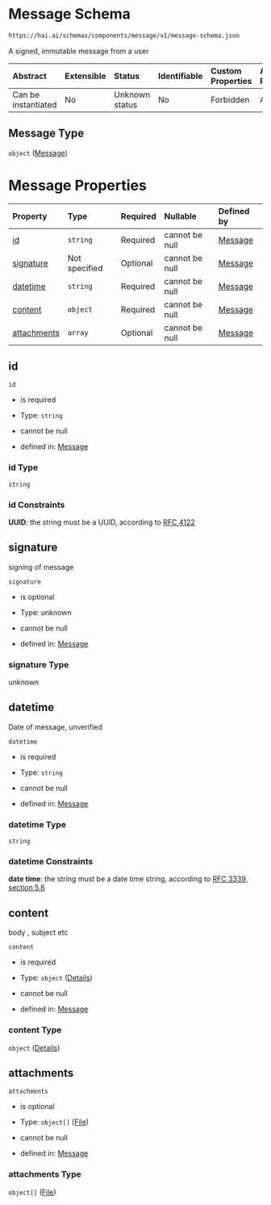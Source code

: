 # Message Schema

```txt
https://hai.ai/schemas/components/message/v1/message-schema.json
```

A signed, immutable message from a user

| Abstract            | Extensible | Status         | Identifiable | Custom Properties | Additional Properties | Access Restrictions | Defined In                                                                                            |
| :------------------ | :--------- | :------------- | :----------- | :---------------- | :-------------------- | :------------------ | :---------------------------------------------------------------------------------------------------- |
| Can be instantiated | No         | Unknown status | No           | Forbidden         | Allowed               | none                | [message.schema.json](../../schemas/components/message/v1/message.schema.json "open original schema") |

## Message Type

`object` ([Message](message.md))

# Message Properties

| Property                    | Type          | Required | Nullable       | Defined by                                                                                                                              |
| :-------------------------- | :------------ | :------- | :------------- | :-------------------------------------------------------------------------------------------------------------------------------------- |
| [id](#id)                   | `string`      | Required | cannot be null | [Message](message-properties-id.md "https://hai.ai/schemas/components/message/v1/message-schema.json#/properties/id")                   |
| [signature](#signature)     | Not specified | Optional | cannot be null | [Message](message-properties-signature.md "https://hai.ai/schemas/components/message/v1/message-schema.json#/properties/signature")     |
| [datetime](#datetime)       | `string`      | Required | cannot be null | [Message](message-properties-datetime.md "https://hai.ai/schemas/components/message/v1/message-schema.json#/properties/datetime")       |
| [content](#content)         | `object`      | Required | cannot be null | [Message](message-properties-content.md "https://hai.ai/schemas/components/message/v1/message-schema.json#/properties/content")         |
| [attachments](#attachments) | `array`       | Optional | cannot be null | [Message](message-properties-attachments.md "https://hai.ai/schemas/components/message/v1/message-schema.json#/properties/attachments") |

## id



`id`

*   is required

*   Type: `string`

*   cannot be null

*   defined in: [Message](message-properties-id.md "https://hai.ai/schemas/components/message/v1/message-schema.json#/properties/id")

### id Type

`string`

### id Constraints

**UUID**: the string must be a UUID, according to [RFC 4122](https://tools.ietf.org/html/rfc4122 "check the specification")

## signature

signing of message

`signature`

*   is optional

*   Type: unknown

*   cannot be null

*   defined in: [Message](message-properties-signature.md "https://hai.ai/schemas/components/message/v1/message-schema.json#/properties/signature")

### signature Type

unknown

## datetime

Date of message, unverified

`datetime`

*   is required

*   Type: `string`

*   cannot be null

*   defined in: [Message](message-properties-datetime.md "https://hai.ai/schemas/components/message/v1/message-schema.json#/properties/datetime")

### datetime Type

`string`

### datetime Constraints

**date time**: the string must be a date time string, according to [RFC 3339, section 5.6](https://tools.ietf.org/html/rfc3339 "check the specification")

## content

body , subject etc

`content`

*   is required

*   Type: `object` ([Details](message-properties-content.md))

*   cannot be null

*   defined in: [Message](message-properties-content.md "https://hai.ai/schemas/components/message/v1/message-schema.json#/properties/content")

### content Type

`object` ([Details](message-properties-content.md))

## attachments



`attachments`

*   is optional

*   Type: `object[]` ([File](files.md))

*   cannot be null

*   defined in: [Message](message-properties-attachments.md "https://hai.ai/schemas/components/message/v1/message-schema.json#/properties/attachments")

### attachments Type

`object[]` ([File](files.md))

